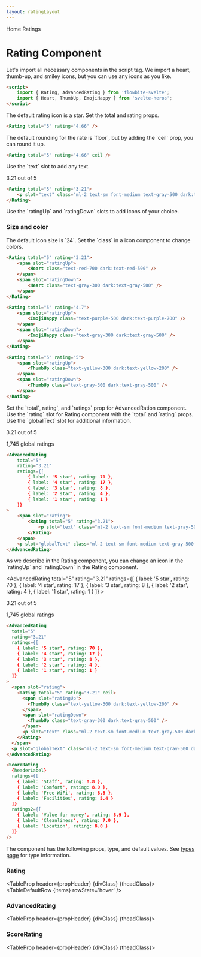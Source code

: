 ```yaml
---
layout: ratingLayout
---
```


<script>
	import Htwo from '../utils/Htwo.svelte'
  import ExampleDiv from '../utils/ExampleDiv.svelte'
	import TableProp from '../utils/TableProp.svelte'
  import TableDefaultRow from '../utils/TableDefaultRow.svelte'
	import { Rating, AdvancedRating, ScoreRating, Breadcrumb, BreadcrumbItem } from '$lib/index'
	import { Heart, ThumbUp, EmojiHappy, Home } from 'svelte-heros';
	import componentProps from '../props/Rating.json'
	import componentProps2 from '../props/AdvancedRating.json'
	import componentProps3 from '../props/ScoreRating.json'
  // Props table
  let items = componentProps.props
	let items2 = componentProps2.props
	let items3 = componentProps3.props
	let propHeader = ['Name', 'Type', 'Default']
	
	let divClass='w-full relative overflow-x-auto shadow-md sm:rounded-lg py-4'
let theadClass ='text-xs text-gray-700 uppercase bg-gray-50 dark:bg-gray-700 dark:text-white'
	let headerLabel = {
		desc1: '8.7',
		desc2: 'Excellent',
		desc3: '376 reviews',
		link: {
			label: 'Read all reviews',
			url: '/'
		}
	};
</script>

<Breadcrumb>
  <BreadcrumbItem href="/" icon={Home} variation="solid">Home</BreadcrumbItem>
  <BreadcrumbItem>Ratings</BreadcrumbItem>
</Breadcrumb>

<h1 class="text-3xl w-full dark:text-white py-8">Rating Component</h1>

<Htwo label="Set up" />

<p>Let's import all necessary components in the script tag. We import a heart, thumb-up, and smiley icons, but you can use any icons as you like.</p>

```html
<script>
	import { Rating, AdvancedRating } from 'flowbite-svelte';
	import { Heart, ThumbUp, EmojiHappy } from 'svelte-heros';
</script>
```

<Htwo label="Total and rating props" />

<p>The default rating icon is a star. Set the total and rating props.</p>

<ExampleDiv>	
<Rating total="5" rating="4.66" />
</ExampleDiv>

```html
<Rating total="5" rating="4.66" />
```

<Htwo label="Ceil prop" />

<p>The default rounding for the rate is `floor`, but by adding the `ceil` prop, you can round it up.</p>

<ExampleDiv>	
<Rating total="5" rating="4.66" ceil />
</ExampleDiv>

```html
<Rating total="5" rating="4.66" ceil />
```

<Htwo label="Text slot" />

<p>Use the `text` slot to add any text.</p>

<ExampleDiv>	<Rating total="5" rating="3.21">
		<p slot="text" class="ml-2 text-sm font-medium text-gray-500 dark:text-gray-400">3.21 out of 5</p>
	</Rating>
</ExampleDiv>

```html
<Rating total="5" rating="3.21">
	<p slot="text" class="ml-2 text-sm font-medium text-gray-500 dark:text-gray-400">3.21 out of 5</p>
</Rating>
```

<Htwo label="Icon size and color" />

<p>Use the `ratingUp` and `ratingDown` slots to add icons of your choice.</p>

<h3>Size and color</h3>

<p>The default icon size is `24`. Set the `class` in a icon component to change colors.</p>

<ExampleDiv>	<Rating total="5" rating="3.21">
		<span slot="ratingUp">
			<Heart class="text-red-700 dark:text-red-500" />
		</span>
		<span slot="ratingDown">
			<Heart class="text-gray-300 dark:text-gray-500" />
		</span>
	</Rating>
</ExampleDiv>

```html
<Rating total="5" rating="3.21">
	<span slot="ratingUp">
		<Heart class="text-red-700 dark:text-red-500" />
	</span>
	<span slot="ratingDown">
		<Heart class="text-gray-300 dark:text-gray-500" />
	</span>
</Rating>
```

<ExampleDiv>	<Rating total="5" rating="4.7">
		<span slot="ratingUp">
			<EmojiHappy class="text-purple-500 dark:text-purple-700" />
		</span>
		<span slot="ratingDown">
			<EmojiHappy class="text-gray-300 dark:text-gray-500" />
		</span>
	</Rating>
</ExampleDiv>

```html
<Rating total="5" rating="4.7">
	<span slot="ratingUp">
		<EmojiHappy class="text-purple-500 dark:text-purple-700" />
	</span>
	<span slot="ratingDown">
		<EmojiHappy class="text-gray-300 dark:text-gray-500" />
	</span>
</Rating>
```

<ExampleDiv>	<Rating total="5" rating="5">
		<span slot="ratingUp">
			<ThumbUp class="text-yellow-300 dark:text-yellow-200" />
		</span>
		<span slot="ratingDown">
			<ThumbUp class="text-gray-300 dark:text-gray-500" />
		</span>
	</Rating>
</ExampleDiv>

```html
<Rating total="5" rating="5">
	<span slot="ratingUp">
		<ThumbUp class="text-yellow-300 dark:text-yellow-200" />
	</span>
	<span slot="ratingDown">
		<ThumbUp class="text-gray-300 dark:text-gray-500" />
	</span>
</Rating>
```


<Htwo label="AdvancedRating component" />

<p>Set the `total`, rating`, and `ratings` prop for AdvancedRation component. Use the `rating` slot for Rating component with the `total` and `rating` props. Use the `globalText` slot for additional information.</p>

<ExampleDiv>	
<AdvancedRating
		total="5"
		rating="3.21"
		ratings={[
			{ label: '5 star', rating: 70 },
			{ label: '4 star', rating: 17 },
			{ label: '3 star', rating: 8 },
			{ label: '2 star', rating: 4 },
			{ label: '1 star', rating: 1 }
		]}
	>
		<span slot="rating">
			<Rating total="5" rating="3.21">
				<p slot="text" class="ml-2 text-sm font-medium text-gray-500 dark:text-gray-400">3.21 out of 5</p>
			</Rating>
		</span>
		<p slot="globalText" class="ml-2 text-sm font-medium text-gray-500 dark:text-gray-400">1,745 global ratings</p>
	</AdvancedRating>
</ExampleDiv>

```html
<AdvancedRating
	total="5"
	rating="3.21"
	ratings={[
		{ label: '5 star', rating: 70 },
		{ label: '4 star', rating: 17 },
		{ label: '3 star', rating: 8 },
		{ label: '2 star', rating: 4 },
		{ label: '1 star', rating: 1 }
	]}
>
	<span slot="rating">
		<Rating total="5" rating="3.21">
			<p slot="text" class="ml-2 text-sm font-medium text-gray-500 dark:text-gray-400">3.21 out of 5</p>
		</Rating>
	</span>
	<p slot="globalText" class="ml-2 text-sm font-medium text-gray-500 dark:text-gray-400">1,745 global ratings</p>
</AdvancedRating>
```

<Htwo label="Different icon" />

<p>As we describe in the Rating component, you can change an icon in the `ratingUp` and `ratingDown` in the Rating component.</p>

<ExampleDiv>	<AdvancedRating
		total="5"
		rating="3.21"
		ratings={[
			{ label: '5 star', rating: 70 },
			{ label: '4 star', rating: 17 },
			{ label: '3 star', rating: 8 },
			{ label: '2 star', rating: 4 },
			{ label: '1 star', rating: 1 }
		]}
	>
		<span slot="rating">
			<Rating total="5" rating="3.21" ceil>
        <span slot="ratingUp">
          <ThumbUp class="text-yellow-300 dark:text-yellow-200" />
        </span>
        <span slot="ratingDown">
          <ThumbUp class="text-gray-300 dark:text-gray-500" />
        </span>
				<p slot="text" class="ml-2 text-sm font-medium text-gray-500 dark:text-gray-400">3.21 out of 5</p>
			</Rating>
		</span>
		<p slot="globalText" class="ml-2 text-sm font-medium text-gray-500 dark:text-gray-400">1,745 global ratings</p>
	</AdvancedRating>
</ExampleDiv>

```html
<AdvancedRating
  total="5"
  rating="3.21"
  ratings={[
    { label: '5 star', rating: 70 },
    { label: '4 star', rating: 17 },
    { label: '3 star', rating: 8 },
    { label: '2 star', rating: 4 },
    { label: '1 star', rating: 1 }
  ]}
>
  <span slot="rating">
    <Rating total="5" rating="3.21" ceil>
      <span slot="ratingUp">
        <ThumbUp class="text-yellow-300 dark:text-yellow-200" />
      </span>
      <span slot="ratingDown">
        <ThumbUp class="text-gray-300 dark:text-gray-500" />
      </span>
      <p slot="text" class="ml-2 text-sm font-medium text-gray-500 dark:text-gray-400">3.21 out of 5</p>
    </Rating>
  </span>
  <p slot="globalText" class="ml-2 text-sm font-medium text-gray-500 dark:text-gray-400">1,745 global ratings</p>
</AdvancedRating>
```


<Htwo label="Score rating" />

<ExampleDiv>  
<ScoreRating
    {headerLabel}
    ratings={[
      { label: 'Staff', rating: 8.8 },
      { label: 'Comfort', rating: 8.9 },
      { label: 'Free WiFi', rating: 8.8 },
      { label: 'Facilities', rating: 5.4 }
    ]}
    ratings2={[
      { label: 'Value for money', rating: 8.9 },
      { label: 'Cleanliness', rating: 7.0 },
      { label: 'Location', rating: 8.0 }
    ]}
  />
</ExampleDiv>

```html
<ScoreRating
  {headerLabel}
  ratings={[
    { label: 'Staff', rating: 8.8 },
    { label: 'Comfort', rating: 8.9 },
    { label: 'Free WiFi', rating: 8.8 },
    { label: 'Facilities', rating: 5.4 }
  ]}
  ratings2={[
    { label: 'Value for money', rating: 8.9 },
    { label: 'Cleanliness', rating: 7.0 },
    { label: 'Location', rating: 8.0 }
  ]}
/>
```



<Htwo label="Props" />

<p>The component has the following props, type, and default values. See <a href="/pages/types">types 
 page</a> for type information.</p>

<h3>Rating</h3>

<TableProp header={propHeader} {divClass} {theadClass}>
  <TableDefaultRow {items} rowState='hover' />
</TableProp>

<h3>AdvancedRating</h3>

<TableProp header={propHeader} {divClass} {theadClass}>
  <TableDefaultRow items={items2} rowState='hover' />
</TableProp>

<h3>ScoreRating</h3>

<TableProp header={propHeader} {divClass} {theadClass}>
  <TableDefaultRow items={items3} rowState='hover' />
</TableProp>
